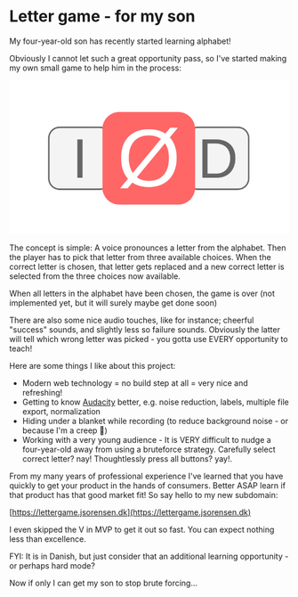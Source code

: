 # Letter game - for my son

My four-year-old son has recently started learning alphabet!

Obviously I cannot let such a great opportunity pass, so I've started making my own small game to help him in the process:

![Letter Game](lettergame.png)

The concept is simple: A voice pronounces a letter from the alphabet. Then the player has to pick that letter from three available choices. When the correct letter is chosen, that letter gets replaced and a new correct letter is selected from the three choices now available.

When all letters in the alphabet have been chosen, the game is over (not implemented yet, but it will surely maybe get done soon)

There are also some nice audio touches, like for instance; cheerful "success" sounds, and slightly less so failure sounds. Obviously the latter will tell which wrong letter was picked - you gotta use EVERY opportunity to teach!

Here are some things I like about this project:

- Modern web technology = no build step at all = very nice and refreshing!
- Getting to know [Audacity](https://www.audacityteam.org/) better, e.g. noise reduction, labels, multiple file export, normalization
- Hiding under a blanket while recording (to reduce background noise - or because I'm a creep 👀)
- Working with a very young audience - It is VERY difficult to nudge a four-year-old away from using a bruteforce strategy. Carefully select correct letter? nay! Thoughtlessly press all buttons? yay!.

From my many years of professional experience I've learned that you have quickly to get your product in the hands of consumers. Better ASAP learn if that product has that good market fit! So say hello to my new subdomain:

[https://lettergame.jsorensen.dk](https://lettergame.jsorensen.dk)

I even skipped the V in MVP to get it out so fast. You can expect nothing less than excellence.

FYI: It is in Danish, but just consider that an additional learning opportunity - or perhaps hard mode?

Now if only I can get my son to stop brute forcing...
